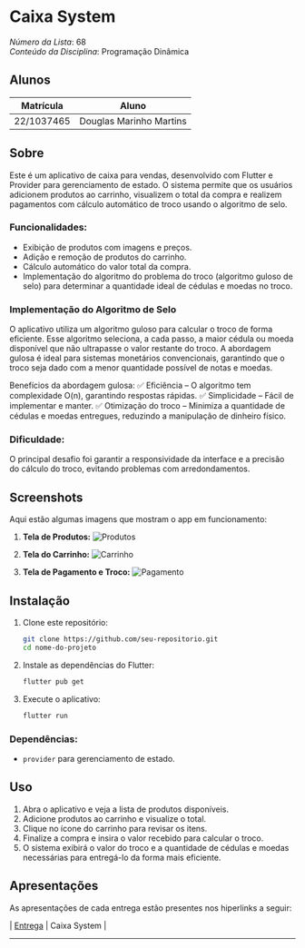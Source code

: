# Caixa System

*Número da Lista*: 68<br>
*Conteúdo da Disciplina*: Programação Dinâmica<br>

## Alunos
| Matrícula | Aluno |
| -- | -- |
| 22/1037465 | Douglas Marinho Martins |


## Sobre  
Este é um aplicativo de caixa para vendas, desenvolvido com Flutter e Provider para gerenciamento de estado. O sistema permite que os usuários adicionem produtos ao carrinho, visualizem o total da compra e realizem pagamentos com cálculo automático de troco usando o algoritmo de selo.

### Funcionalidades:  
- Exibição de produtos com imagens e preços.
- Adição e remoção de produtos do carrinho.
- Cálculo automático do valor total da compra.
- Implementação do algoritmo do problema do troco (algoritmo guloso de selo) para determinar a quantidade ideal de cédulas e moedas no troco.

### Implementação do Algoritmo de Selo
O aplicativo utiliza um algoritmo guloso para calcular o troco de forma eficiente. Esse algoritmo seleciona, a cada passo, a maior cédula ou moeda disponível que não ultrapasse o valor restante do troco. A abordagem gulosa é ideal para sistemas monetários convencionais, garantindo que o troco seja dado com a menor quantidade possível de notas e moedas.

Benefícios da abordagem gulosa:
✅ Eficiência – O algoritmo tem complexidade O(n), garantindo respostas rápidas.
✅ Simplicidade – Fácil de implementar e manter.
✅ Otimização do troco – Minimiza a quantidade de cédulas e moedas entregues, reduzindo a manipulação de dinheiro físico.

### Dificuldade:  
O principal desafio foi garantir a responsividade da interface e a precisão do cálculo do troco, evitando problemas com arredondamentos.  

## Screenshots
Aqui estão algumas imagens que mostram o app em funcionamento:

1. **Tela de Produtos:**
   ![Produtos](assets/images/tela_produtos.png)

2. **Tela do Carrinho:**
   ![Carrinho](assets/images/tela_carrinho.png)

3. **Tela de Pagamento e Troco:**
   ![Pagamento](assets/images/tela_pagamento.png)

## Instalação  

1. Clone este repositório:  
   ```sh
   git clone https://github.com/seu-repositorio.git
   cd nome-do-projeto
   ```  
2. Instale as dependências do Flutter:  
   ```sh
   flutter pub get
   ```  
3. Execute o aplicativo:  
   ```sh
   flutter run
   ```  


### Dependências:  
- `provider` para gerenciamento de estado.  

## Uso
1) Abra o aplicativo e veja a lista de produtos disponíveis.
2) Adicione produtos ao carrinho e visualize o total.
3) Clique no ícone do carrinho para revisar os itens.
4) Finalize a compra e insira o valor recebido para calcular o troco.
5) O sistema exibirá o valor do troco e a quantidade de cédulas e moedas necessárias para entregá-lo da forma mais eficiente.

## Apresentações

As apresentações de cada entrega estão presentes nos hiperlinks a seguir:

| [Entrega](https://youtu.be/qyiYN-fiM3w?si=oefVVOtYeHa6r2TN) | Caixa System |

---




